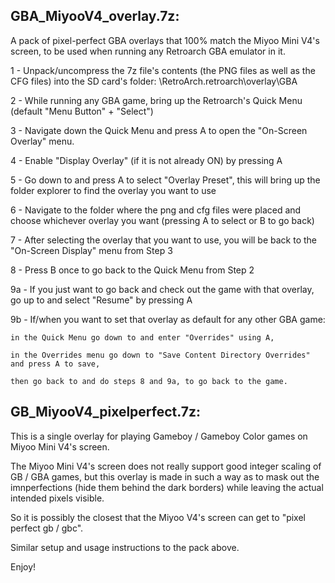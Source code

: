GBA_MiyooV4_overlay.7z:
-----------------------
A pack of pixel-perfect GBA overlays that 100% match the Miyoo Mini V4's screen, to be used when running any Retroarch GBA emulator in it.

1 - Unpack/uncompress the 7z file's contents (the PNG files as well as the CFG files) into the SD card's folder: \\RetroArch\.retroarch\overlay\GBA

2 - While running any GBA game, bring up the Retroarch's Quick Menu (default "Menu Button" + "Select")

3 - Navigate down the Quick Menu and press A to open the "On-Screen Overlay" menu.

4 - Enable "Display Overlay" (if it is not already ON) by pressing A

5 - Go down to and press A to select "Overlay Preset", this will bring up the folder explorer to find the overlay you want to use

6 - Navigate to the folder where the png and cfg files were placed and choose whichever overlay you want (pressing A to select or B to go back)

7 - After selecting the overlay that you want to use, you will be back to the "On-Screen Display" menu from Step 3

8 - Press B once to go back to the Quick Menu from Step 2

9a - If you just want to go back and check out the game with that overlay, go up to and select "Resume" by pressing A

9b - If/when you want to set that overlay as default for any other GBA game:

    in the Quick Menu go down to and enter "Overrides" using A,
    
    in the Overrides menu go down to "Save Content Directory Overrides" and press A to save,
    
    then go back to and do steps 8 and 9a, to go back to the game.

GB_MiyooV4_pixelperfect.7z:
---------------------------
This is a single overlay for playing Gameboy / Gameboy Color games on Miyoo Mini V4's screen.

The Miyoo Mini V4's screen does not really support good integer scaling of GB / GBA games, but this overlay is made in such a way as to mask out the imnperfections (hide them behind the dark borders) while leaving the actual intended pixels visible.

So it is possibly the closest that the Miyoo V4's screen can get to "pixel perfect gb / gbc".

Similar setup and usage instructions to the pack above.

Enjoy!

